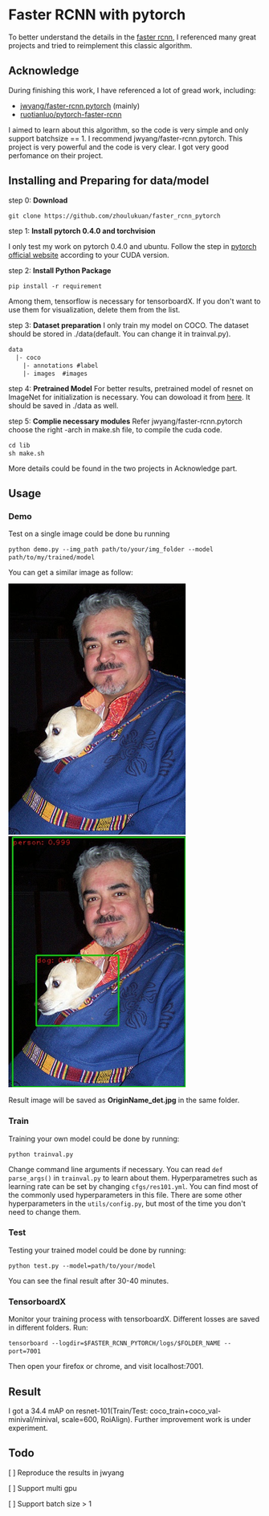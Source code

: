 # Faster RCNN with pytorch
To better understand the details in the [faster rcnn](https://arxiv.org/abs/1506.01497), I referenced many great projects and tried to reimplement this classic algorithm.

## Acknowledge
During finishing this work, I have referenced a lot of gread work, including:
- [jwyang/faster-rcnn.pytorch](https://github.com/jwyang/faster-rcnn.pytorch) (mainly)
- [ruotianluo/pytorch-faster-rcnn](https://github.com/ruotianluo/pytorch-faster-rcnn)

I aimed to learn about this algorithm, so the code is very simple and only support batchsize == 1. I recommend jwyang/faster-rcnn.pytorch. This project is very powerful and the code is very clear. I got very good perfomance on their project.

## Installing and Preparing for data/model
step 0: **Download**
```
git clone https://github.com/zhoulukuan/faster_rcnn_pytorch
```
step 1: **Install pytorch 0.4.0 and torchvision**

I only test my work on pytorch 0.4.0 and ubuntu. Follow the step in [pytorch official website](https://pytorch.org/get-started/previous-versions/) according to your CUDA version.

step 2: **Install Python Package**
```
pip install -r requirement
```
Among them, tensorflow is necessary for tensorboardX. If you don't want to use them for visualization, delete them from the list.

step 3: **Dataset preparation**
I only train my model on COCO. The dataset should be stored in ./data(default. You can change it in trainval.py).
```
data
  |- coco
  	|- annotations #label
  	|- images  #images
```

step 4: **Pretrained Model**
For better results, pretrained model of resnet on ImageNet for initialization is necessary. You can dowoload it from [here](https://pan.baidu.com/s/1uP4McAt4Mzi658eOO2HiXA). It should be saved in ./data as well.

step 5: **Complie necessary modules**
Refer jwyang/faster-rcnn.pytorch choose the right -arch in make.sh file, to compile the cuda code.
```
cd lib
sh make.sh
```
More details could be found in the two projects in Acknowledge part.

## Usage
### Demo
Test on a single image could be done bu running
```
python demo.py --img_path path/to/your/img_folder --model path/to/my/trained/model
```
You can get a similar image as follow:

![](images/img1.jpg)![](images/img1_det.jpg)

Result image will be saved as **OriginName_det.jpg** in the same folder.

### Train
Training your own model could be done by running:
```
python trainval.py
```
Change command line arguments if necessary. You can read `def parse_args()` in `trainval.py` to learn about them. Hyperparametres such as learning rate can be set by changing `cfgs/res101.yml`. You can find most of the commonly used hyperparameters in this file. There are some  other hyperparameters in the `utils/config.py`, but most of the time you don't need to change them.

### Test
Testing your trained model could be done by running:
```
python test.py --model=path/to/your/model
```
You can see the final result after 30-40 minutes.

### TensorboardX
Monitor your training process with tensorboardX. Different losses are saved in different folders. Run:
```
tensorboard --logdir=$FASTER_RCNN_PYTORCH/logs/$FOLDER_NAME --port=7001
```
Then open your firefox or chrome, and visit localhost:7001. 

## Result
I got a 34.4 mAP on resnet-101(Train/Test: coco_train+coco_val-minival/minival, scale=600, RoiAlign). Further improvement work is under experiment.

## Todo
[ ] Reproduce the results in jwyang

[ ] Support multi gpu

[ ] Support batch size > 1
